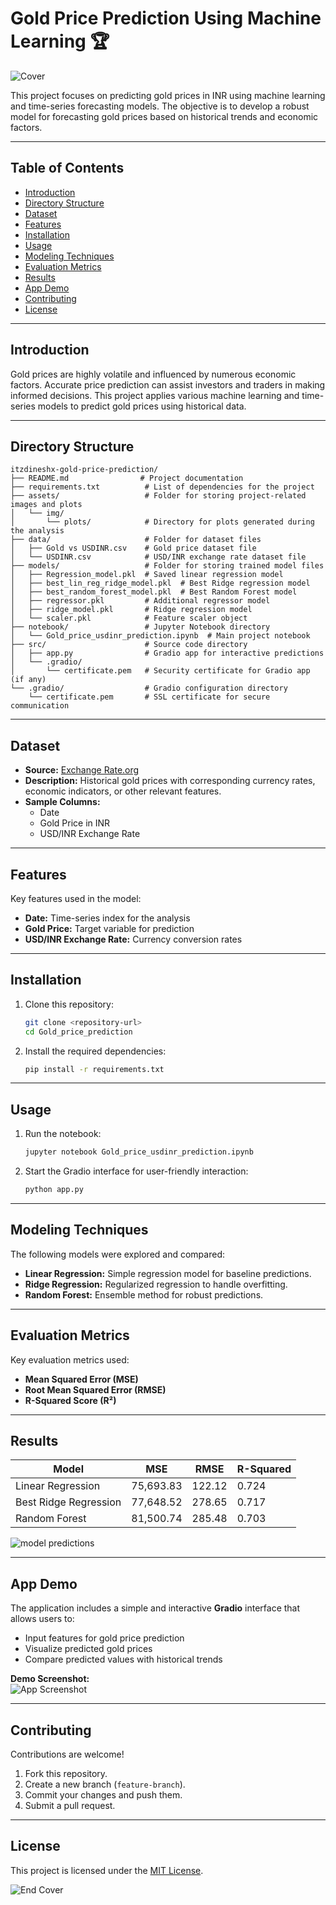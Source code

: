 # **Gold Price Prediction Using Machine Learning** 🏆

![Cover](assets/img/cover.jpeg)

This project focuses on predicting gold prices in INR using machine learning and time-series forecasting models. The objective is to develop a robust model for forecasting gold prices based on historical trends and economic factors.

---

## **Table of Contents**
- [Introduction](#introduction)
- [Directory Structure](#directory-structure)
- [Dataset](#dataset)
- [Features](#features)
- [Installation](#installation)
- [Usage](#usage)
- [Modeling Techniques](#modeling-techniques)
- [Evaluation Metrics](#evaluation-metrics)
- [Results](#results)
- [App Demo](#app-demo)
- [Contributing](#contributing)
- [License](#license)

---

## **Introduction**  
Gold prices are highly volatile and influenced by numerous economic factors. Accurate price prediction can assist investors and traders in making informed decisions. This project applies various machine learning and time-series models to predict gold prices using historical data.

---

## **Directory Structure**
```plaintext
itzdineshx-gold-price-prediction/
├── README.md                # Project documentation
├── requirements.txt          # List of dependencies for the project
├── assets/                   # Folder for storing project-related images and plots
│   └── img/
│       └── plots/            # Directory for plots generated during the analysis
├── data/                     # Folder for dataset files
│   ├── Gold vs USDINR.csv    # Gold price dataset file
│   └── USDINR.csv            # USD/INR exchange rate dataset file
├── models/                   # Folder for storing trained model files
│   ├── Regression_model.pkl  # Saved linear regression model
│   ├── best_lin_reg_ridge_model.pkl  # Best Ridge regression model
│   ├── best_random_forest_model.pkl  # Best Random Forest model
│   ├── regressor.pkl         # Additional regressor model
│   ├── ridge_model.pkl       # Ridge regression model
│   └── scaler.pkl            # Feature scaler object
├── notebook/                 # Jupyter Notebook directory
│   └── Gold_price_usdinr_prediction.ipynb  # Main project notebook
├── src/                      # Source code directory
│   ├── app.py                # Gradio app for interactive predictions
│   └── .gradio/
│       └── certificate.pem   # Security certificate for Gradio app (if any)
└── .gradio/                  # Gradio configuration directory
    └── certificate.pem       # SSL certificate for secure communication
```

---

## **Dataset**
- **Source:** [Exchange Rate.org](https://www.exchange-rates.org/precious-metals/gold-price/india)  
- **Description:** Historical gold prices with corresponding currency rates, economic indicators, or other relevant features.  
- **Sample Columns:**  
  - Date  
  - Gold Price in INR  
  - USD/INR Exchange Rate  

---

## **Features**
Key features used in the model:
- **Date:** Time-series index for the analysis  
- **Gold Price:** Target variable for prediction  
- **USD/INR Exchange Rate:** Currency conversion rates  

---

## **Installation**

1. Clone this repository:
   ```bash
   git clone <repository-url>
   cd Gold_price_prediction
   ```

2. Install the required dependencies:
   ```bash
   pip install -r requirements.txt
   ```

---

## **Usage**
1. Run the notebook:
   ```bash
   jupyter notebook Gold_price_usdinr_prediction.ipynb
   ```

2. Start the Gradio interface for user-friendly interaction:
   ```bash
   python app.py
   ```

---

## **Modeling Techniques**
The following models were explored and compared:
- **Linear Regression:** Simple regression model for baseline predictions.  
- **Ridge Regression:** Regularized regression to handle overfitting.  
- **Random Forest:** Ensemble method for robust predictions.  

---

## **Evaluation Metrics**
Key evaluation metrics used:
- **Mean Squared Error (MSE)**  
- **Root Mean Squared Error (RMSE)**  
- **R-Squared Score (R²)**  

---

## **Results**
| **Model**               | **MSE**        | **RMSE**       | **R-Squared** |
|--------------------------|---------------|----------------|---------------|
| Linear Regression        | 75,693.83     | 122.12         | 0.724         |
| Best Ridge Regression    | 77,648.52     | 278.65         | 0.717         |
| Random Forest            | 81,500.74     | 285.48         | 0.703         |

![model predictions](assets/img/plots/model_pred.png)

---

## **App Demo**
The application includes a simple and interactive **Gradio** interface that allows users to:  
- Input features for gold price prediction  
- Visualize predicted gold prices  
- Compare predicted values with historical trends  

**Demo Screenshot:**  
![App Screenshot](assets/img/app.png)

---

## **Contributing**
Contributions are welcome!  
1. Fork this repository.  
2. Create a new branch (`feature-branch`).  
3. Commit your changes and push them.  
4. Submit a pull request.

---

## **License**
This project is licensed under the [MIT License](LICENSE).

![End Cover](assets/img/end_cover.jpeg)

